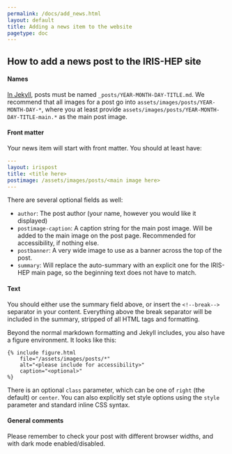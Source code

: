```yaml
---
permalink: /docs/add_news.html
layout: default
title: Adding a news item to the website
pagetype: doc
---
```



## How to add a news post to the IRIS-HEP site

#### Names

[In Jekyll](https://jekyllrb.com/docs/posts/), posts must be named `_posts/YEAR-MONTH-DAY-TITLE.md`. We recommend that all images
for a post go into `assets/images/posts/YEAR-MONTH-DAY-*`, where you at least provide `assets/images/posts/YEAR-MONTH-DAY-TITLE-main.*` as
the main post image.

#### Front matter

Your news item will start with front matter. You should at least have:

```yaml
---
layout: irispost
title: <title here>
postimage: /assets/images/posts/<main image here>
---
```

There are several optional fields as well:

* `author`: The post author (your name, however you would like it displayed)
* `postimage-caption`: A caption string for the main post image. Will be added to the main image on the post page. Recommended for accessibility, if nothing else.
* `postbanner`: A very wide image to use as a banner across the top of the post.
* `summary`: Will replace the auto-summary with an explicit one for the IRIS-HEP main page, so the beginning text does not have to match.

#### Text

You should either use the summary field above, or insert the `<!--break-->` separator in your content. Everything above the break separator will be included in the summary, stripped of all HTML tags and formatting.

Beyond the normal markdown formatting and Jekyll includes, you also have a figure environment. It looks like this:

```
{% include figure.html
    file="/assets/images/posts/*"
    alt="<please include for accessibility>"
    caption="<optional>"
%}
```

There is an optional `class` parameter, which can be one of `right` (the default) or `center`. You can also explicitly set style options using the `style` parameter and standard inline CSS syntax.

#### General comments

Please remember to check your post with different browser widths, and with dark mode enabled/disabled.
